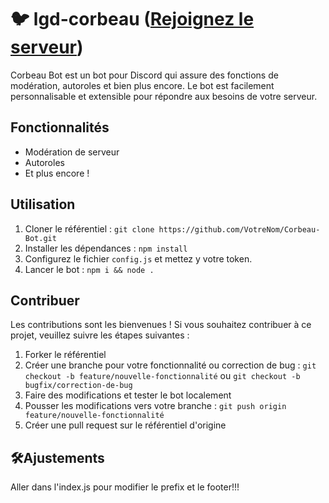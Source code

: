 # 🐦 lgd-corbeau ([Rejoignez le serveur](https://discord.gg/K5pxTKXCmC))

Corbeau Bot est un bot pour Discord qui assure des fonctions de modération,  autoroles et bien plus encore. Le bot est facilement personnalisable et extensible pour répondre aux besoins de votre serveur.


## Fonctionnalités

- Modération de serveur
- Autoroles
- Et plus encore !

## Utilisation

1. Cloner le référentiel : `git clone https://github.com/VotreNom/Corbeau-Bot.git`
2. Installer les dépendances : `npm install`
3. Configurez le fichier `config.js` et mettez y votre token.
4. Lancer le bot : `npm i && node .`

## Contribuer

Les contributions sont les bienvenues ! Si vous souhaitez contribuer à ce projet, veuillez suivre les étapes suivantes :

1. Forker le référentiel
2. Créer une branche pour votre fonctionnalité ou correction de bug : `git checkout -b feature/nouvelle-fonctionnalité` ou `git checkout -b bugfix/correction-de-bug`
3. Faire des modifications et tester le bot localement
4. Pousser les modifications vers votre branche : `git push origin feature/nouvelle-fonctionnalité`
5. Créer une pull request sur le référentiel d'origine

## 🛠Ajustements

Aller dans l'index.js pour modifier le prefix et le footer!!!
